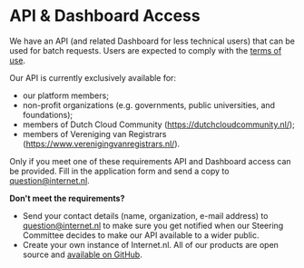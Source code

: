 # API & Dashboard Access

We have an API (and related Dashboard for less technical users) that can be used for batch requests. Users are expected to comply with the [terms of use](https://github.com/internetstandards/Internet.nl-API-docs/blob/main/terms-of-use.md). 

Our API is currently exclusively available for:
* our platform members;
* non-profit organizations (e.g. governments, public universities, and foundations);
* members of Dutch Cloud Community (https://dutchcloudcommunity.nl/);
* members of Vereniging van Registrars (https://www.verenigingvanregistrars.nl/).

Only if you meet one of these requirements API and Dashboard access can be provided. Fill in the application form and send a copy to [question@internet.nl](mailto:question@internet.nl). 

**Don't meet the requirements?**
* Send your contact details (name, organization, e-mail address) to question@internet.nl to make sure you get notified when our Steering Committee decides to make our API available to a wider public.
* Create your own instance of Internet.nl. All of our products are open source and [available on GitHub](https://github.com/internetstandards).
